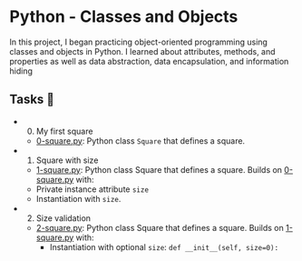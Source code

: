 # Python - Classes and Objects
In this project, I began practicing object-oriented programming using classes and objects in Python. I learned about attributes, methods, and properties as well as data abstraction, data encapsulation, and information hiding

## Tasks 📃
- 0. My first square
  - [0-square.py](https://github.com/richard-1257/alx-higher_level_programming/blob/master/0x06-python-classes/0-square.py):  Python class `Square` that defines a square.

- 1. Square with size
  - [1-square.py](https://github.com/richard-1257/alx-higher_level_programming/blob/master/0x06-python-classes/1-square.py): Python class Square that defines a square. Builds on [0-square.py](https://github.com/richard-1257/alx-higher_level_programming/blob/master/0x06-python-classes/0-square.py) with:
  - Private instance attribute `size`
  - Instantiation with `size`.

- 2. Size validation
  - [2-square.py](https://github.com/richard-1257/alx-higher_level_programming/blob/master/0x06-python-classes/2-square.py): Python class Square that defines a square. Builds on [1-square.py](https://github.com/richard-1257/alx-higher_level_programming/blob/master/0x06-python-classes/1-square.py) with:
    - Instantiation with optional `size`: `def __init__(self, size=0):` 





















